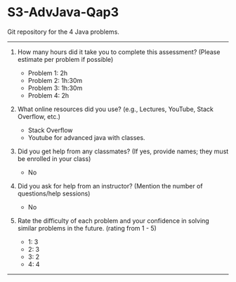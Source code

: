 # S3-AdvJava-Qap3
Git repository for the 4 Java problems. 

---------------------------------------------------------------------------

1. How many hours did it take you to complete this assessment? (Please estimate per problem if possible)
   - Problem 1: 2h 
   - Problem 2: 1h:30m
   - Problem 3: 1h:30m
   - Problem 4: 2h 

2. What online resources did you use? (e.g., Lectures, YouTube, Stack Overflow, etc.)
   - Stack Overflow 
   - Youtube for advanced java with classes. 
    
3. Did you get help from any classmates? (If yes, provide names; they must be enrolled in your class)
   - No 
   
4. Did you ask for help from an instructor? (Mention the number of questions/help sessions)
   - No 

5. Rate the difficulty of each problem and your confidence in solving similar problems in the future.
                                 (rating from 1 - 5) 
   - 1: 3
   - 2: 3
   - 3: 2
   - 4: 4 

----------------------------------------------------------------------------



   

